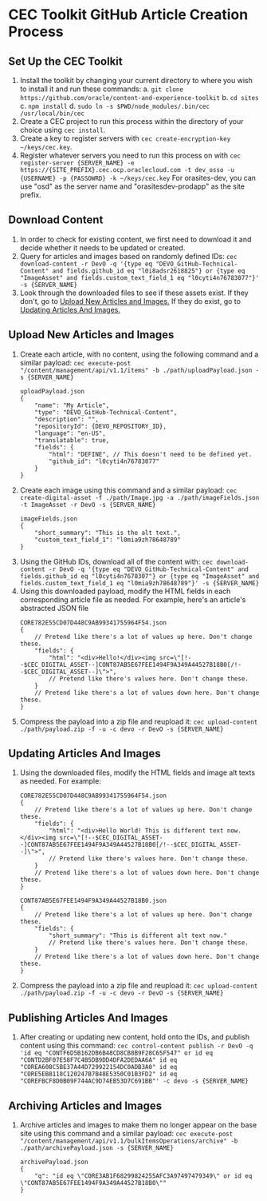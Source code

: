# CEC Toolkit GitHub Article Creation Process

## Set Up the CEC Toolkit
1. Install the toolkit by changing your current directory to where you wish to install it and run these commands:
	a. ``git clone https://github.com/oracle/content-and-experience-toolkit``
	b. ``cd sites``
	c. ``npm install``
	d. ``sudo ln -s $PWD/node_modules/.bin/cec /usr/local/bin/cec``
2. Create a CEC project to run this process within the directory of your choice using ``cec install``.
3. Create a key to register servers with ``cec create-encryption-key ~/keys/cec.key``.
3. Register whatever servers you need to run this process on with ``cec register-server {SERVER_NAME} -e https://{SITE_PREFIX}.cec.ocp.oraclecloud.com -t dev_osso -u {USERNAME} -p {PASSOWRD} -k ~/keys/cec.key`` For orasites-dev, you can use "osd" as the server name and "orasitesdev-prodapp" as the site prefix.

## Download Content
1. In order to check for existing content, we first need to download it and decide whether it needs to be updated or created.
2. Query for articles and images based on randomly defined IDs: ``cec download-content -r DevO -q '{type eq "DEVO_GitHub-Technical-Content" and fields.github_id eq "l0i8adsr2618825"} or {type eq "ImageAsset" and fields.custom_text_field_1 eq "l0cyti4n76783077"}' -s {SERVER_NAME}``
3. Look through the downloaded files to see if these assets exist. If they don't, go to [Upload New Articles and Images.](#upload-new-articles-and-images) If they do exist, go to [Updating Articles And Images.](#updating-articles-and-images)

## Upload New Articles and Images
1. Create each article, with no content, using the following command and a similar payload: ``cec execute-post "/content/management/api/v1.1/items" -b ./path/uploadPayload.json -s {SERVER_NAME}``
	```
	uploadPayload.json
	{
		"name": "My Article",
		"type": "DEVO_GitHub-Technical-Content",
		"description": "",
		"repositoryId": {DEVO_REPOSITORY_ID},
		"language": "en-US",
		"translatable": true,
		"fields": {
			"html": "DEFINE", // This doesn't need to be defined yet.
			"github_id": "l0cyti4n76783077"
		}
	}
	```
2. Create each image using this command and a similar payload: ``cec create-digital-asset -f ./path/Image.jpg -a ./path/imageFields.json -t ImageAsset -r DevO -s {SERVER_NAME}``
	```
	imageFields.json
	{
		"short_summary": "This is the alt text.",
		"custom_text_field_1": "l0mia9zh78648789"
	}
	```
3. Using the GitHub IDs, download all of the content with: ``cec download-content -r DevO -q '{type eq "DEVO_GitHub-Technical-Content" and fields.github_id eq "l0cyti4n7678307"} or {type eq "ImageAsset" and fields.custom_text_field_1 eq "l0mia9zh78648789"}' -s {SERVER_NAME}``
4. Using this downloaded payload, modify the HTML fields in each corresponding article file as needed. For example, here's an article's abstracted JSON file
	```
	CORE782E55CD07D448C9AB99341755964F54.json
	{
		// Pretend like there's a lot of values up here. Don't change these.
		"fields": {
			"html": "<div>Hello!</div><img src=\"[!--$CEC_DIGITAL_ASSET--]CONT87AB5E67FEE1494F9A349A44527B18B0[/!--$CEC_DIGITAL_ASSET--]\">",
			// Pretend like there's values here. Don't change these.
		}
		// Pretend like there's a lot of values down here. Don't change these.
	}
	```
5. Compress the payload into a zip file and reupload it: ``cec upload-content ./path/payload.zip -f -u -c devo -r DevO -s {SERVER_NAME}``

## Updating Articles And Images
1. Using the downloaded files, modify the HTML fields and image alt texts as needed. For example:
	```
	CORE782E55CD07D448C9AB99341755964F54.json
	{
		// Pretend like there's a lot of values up here. Don't change these.
		"fields": {
			"html": "<div>Hello World! This is different text now.</div><img src=\"[!--$CEC_DIGITAL_ASSET--]CONT87AB5E67FEE1494F9A349A44527B18B0[/!--$CEC_DIGITAL_ASSET--]\">",
			// Pretend like there's values here. Don't change these.
		}
		// Pretend like there's a lot of values down here. Don't change these.
	}
	```
	```
	CONT87AB5E67FEE1494F9A349A44527B18B0.json
	{
		// Pretend like there's a lot of values up here. Don't change these.
		"fields": {
			"short_summary": "This is different alt text now."
			// Pretend like there's values here. Don't change these.
		}
		// Pretend like there's a lot of values down here. Don't change these.
	}
	```
2. Compress the payload into a zip file and reupload it: ``cec upload-content ./path/payload.zip -f -u -c devo -r DevO -s {SERVER_NAME}``

## Publishing Articles And Images
1. After creating or updating new content, hold onto the IDs, and publish content using this command:
	``cec control-content publish -r DevO -q 'id eq "CONTF6D5B162DB6B48CD8CB8B9F28C65F547" or id eq "CONTD2BF07E58F7C4B5DB9DD4DFA2DEDAA6A" id eq "COREA608C5BE37A44D729922154DC0ADB3A0" id eq "CORE5EB8118C120247B7B48E5350C01B3FD2" id eq "COREFBCF8D0B09F744AC9D74EB53D7C691BB"' -c devo -s {SERVER_NAME}``

## Archiving Articles and Images
1. Archive articles and images to make them no longer appear on the base site using this command and a similar payload: ``cec execute-post "/content/management/api/v1.1/bulkItemsOperations/archive" -b ./path/archivePayload.json -s {SERVER_NAME}``
	```
	archivePayload.json
	{
		"q": "id eq \"CORE3AB1F68299824255AFC3A97497479349\" or id eq \"CONT87AB5E67FEE1494F9A349A44527B18B0\""
	}
	```